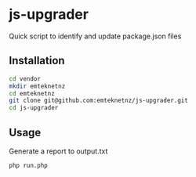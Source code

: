# js-upgrader

Quick script to identify and update package.json files

## Installation

```bash
cd vendor
mkdir emteknetnz
cd emteknetnz
git clone git@github.com:emteknetnz/js-upgrader.git
cd js-upgrader
```

## Usage

Generate a report to output.txt

```bash
php run.php
```
